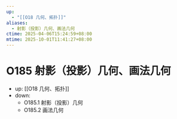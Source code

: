 ```yaml
---
up:
  - "[[O18 几何、拓扑]]"
aliases:
  - 射影（投影）几何、画法几何
ctime: 2025-04-06T15:24:59+08:00
mtime: 2025-10-01T11:41:27+08:00
---
```


# O185 射影（投影）几何、画法几何

- up: [[O18 几何、拓扑]]
- down:	
	- O185.1 射影（投影）几何
	- O185.2 画法几何
	
